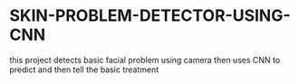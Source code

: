 # SKIN-PROBLEM-DETECTOR-USING-CNN
this project detects basic facial problem using camera then uses CNN to predict and then tell the basic treatment
